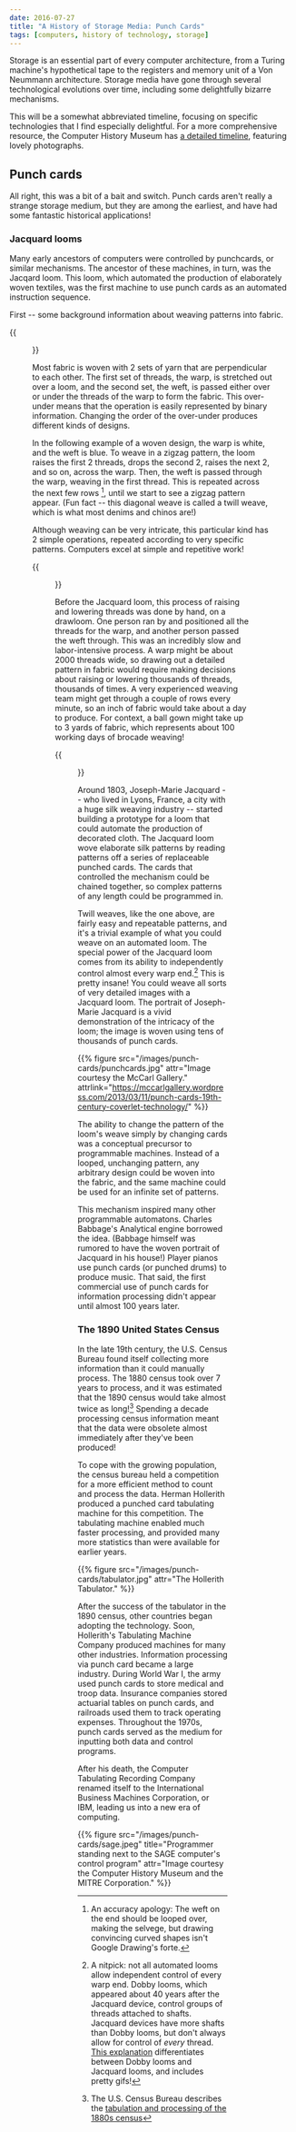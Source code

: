 ```yaml
---
date: 2016-07-27
title: "A History of Storage Media: Punch Cards"
tags: [computers, history of technology, storage]
---
```


Storage is an essential part of every computer architecture, from a Turing machine's hypothetical tape to the registers and memory unit of a Von Neummann architecture. Storage media have gone through several technological evolutions over time, including some delightfully bizarre mechanisms.

This will be a somewhat abbreviated timeline, focusing on specific technologies that I find especially delightful. For a more comprehensive resource, the Computer History Museum has [a detailed timeline](http://www.computerhistory.org/timeline/memory-storage/), featuring lovely photographs.

## Punch cards

All right, this was a bit of a bait and switch. Punch cards aren't really a strange storage medium, but they are among the earliest, and have had some fantastic historical applications!

### Jacquard looms

Many early ancestors of computers were controlled by punchcards, or similar mechanisms.
The ancestor of these machines, in turn, was the Jacqard loom. This loom, which automated the production of elaborately woven textiles, was the first machine to use punch cards as an automated instruction sequence.

First -- some background information about weaving patterns into fabric.

{{<figure class="right medium" src="/images/punch-cards/Warp-and-Weft.gif">}}

Most fabric is woven with 2 sets of yarn that are perpendicular to each other. The first set of threads, the warp, is stretched out over a loom, and the second set, the weft, is passed either over or under the threads of the warp to form the fabric. This over-under means that the operation is easily represented by binary information. Changing the order of the over-under produces different kinds of designs.

In the following example of a woven design, the warp is white, and the weft is blue. To weave in a zigzag pattern, the loom raises the first 2 threads, drops the second 2, raises the next 2, and so on, across the warp. Then, the weft is passed through the warp, weaving in the first thread. This is repeated across the next few rows [^4], until we start to see a zigzag pattern appear. (Fun fact -- this diagonal weave is called a twill weave, which is what most denims and chinos are!)

Although weaving can be very intricate, this particular kind has 2 simple operations, repeated according to very specific patterns. Computers excel at simple and repetitive work!

{{<figure class="left" src="/images/punch-cards/weaving.png">}}

Before the Jacquard loom, this process of raising and lowering threads was done by hand, on a drawloom. One person ran by and positioned all the threads for the warp, and another person passed the weft through. This was an incredibly slow and labor-intensive process. A warp might be about 2000 threads wide, so drawing out a detailed pattern in fabric would require making decisions about raising or lowering thousands of threads, thousands of times. A very experienced weaving team might get through a couple of rows every minute, so an inch of fabric would take about a day to produce. For context, a ball gown might take up to 3 yards of fabric, which represents about 100 working days of brocade weaving!

{{<figure src="/images/punch-cards/portrait.jpg" caption="A portrait of Jacquard woven on a loom." class="medium right">}}

Around 1803, Joseph-Marie Jacquard -- who lived in Lyons, France, a city with a huge silk weaving industry -- started building a prototype for a loom that could automate the production of decorated cloth. The Jacquard loom wove elaborate silk patterns by reading patterns off a series of replaceable punched cards. The cards that controlled the mechanism could be chained together, so complex patterns of any length could be programmed in.

Twill weaves, like the one above, are fairly easy and repeatable patterns, and it's a trivial example of what you could weave on an automated loom. The special power of the Jacquard loom comes from its ability to independently control almost every warp end.[^2] This is pretty insane! You could weave all sorts of very detailed images with a Jacquard loom. The portrait of Joseph-Marie Jacquard is a vivid demonstration of the intricacy of the loom; the image is woven using tens of thousands of punch cards.

{{% figure src="/images/punch-cards/punchcards.jpg" attr="Image courtesy the McCarl Gallery." attrlink="https://mccarlgallery.wordpress.com/2013/03/11/punch-cards-19th-century-coverlet-technology/" %}}

The ability to change the pattern of the loom's weave simply by changing cards was a conceptual precursor to programmable machines. Instead of a looped, unchanging pattern, any arbitrary design could be woven into the fabric, and the same machine could be used for an infinite set of patterns.

This mechanism inspired many other programmable automatons. Charles Babbage's Analytical engine borrowed the idea. (Babbage himself was rumored to have the woven portrait of Jacquard in his house!) Player pianos use punch cards (or punched drums) to produce music. That said, the first commercial use of punch cards for information processing didn't appear until almost 100 years later.

### The 1890 United States Census

In the late 19th century, the U.S. Census Bureau found itself collecting more information than it could manually process. The 1880 census took over 7 years to process, and it was estimated that the 1890 census would take almost twice as long![^3] Spending a decade processing census information meant that the data were obsolete almost immediately after they've been produced!

To cope with the growing population, the census bureau held a competition for a more efficient method to count and process the data. Herman Hollerith produced a punched card tabulating machine for this competition. The tabulating machine enabled much faster processing, and provided many more statistics than were available for earlier years.

{{% figure src="/images/punch-cards/tabulator.jpg" attr="The Hollerith Tabulator." %}}

After the success of the tabulator in the 1890 census, other countries began adopting the technology. Soon, Hollerith's Tabulating Machine Company produced machines for many other industries. Information processing via punch card became a large industry. During World War I, the army used punch cards to store medical and troop data. Insurance companies stored actuarial tables on punch cards, and railroads used them to track operating expenses. Throughout the 1970s, punch cards served as the medium for inputting both data and control programs.

After his death, the Computer Tabulating Recording Company renamed itself to the International Business Machines Corporation, or IBM, leading us into a new era of computing.

{{% figure src="/images/punch-cards/sage.jpeg" title="Programmer standing next to the SAGE computer's control program" attr="Image courtesy the Computer History Museum and the MITRE Corporation." %}}

[^2]: A nitpick: not all automated looms allow independent control of every warp end. Dobby looms, which appeared about 40 years after the Jacquard device, control groups of threads attached to shafts. Jacquard devices have more shafts than Dobby looms, but don't always allow for control of _every_ thread. [This explanation](http://blog.guilfordofmaine.com/dobby-vs.-jacquard.-a-tale-of-two-looms) differentiates between Dobby looms and Jacquard looms, and includes pretty gifs!
[^3]: The U.S. Census Bureau describes the [tabulation and processing of the 1880s census](https://www.census.gov/history/www/innovations/technology/tabulation_and_processing.html)
[^4]: An accuracy apology: The weft on the end should be looped over, making the selvege, but drawing convincing curved shapes isn't Google Drawing's forte.